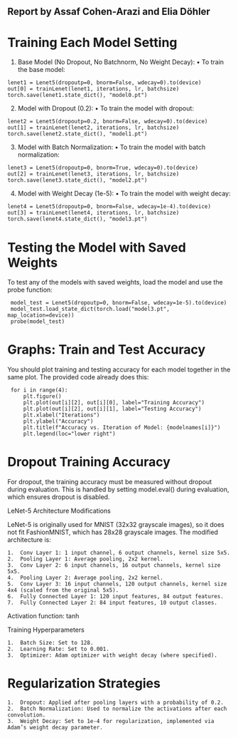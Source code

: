 ## Report by Assaf Cohen-Arazi and Elia Döhler

# Training Each Model Setting

1.	Base Model (No Dropout, No Batchnorm, No Weight Decay):
•	To train the base model:

```
lenet1 = Lenet5(dropoutp=0, bnorm=False, wdecay=0).to(device)
out[0] = trainLenet(lenet1, iterations, lr, batchsize)
torch.save(lenet1.state_dict(), "model0.pt")
```

2.	Model with Dropout (0.2):
•	To train the model with dropout:

```
lenet2 = Lenet5(dropoutp=0.2, bnorm=False, wdecay=0).to(device)
out[1] = trainLenet(lenet2, iterations, lr, batchsize)
torch.save(lenet2.state_dict(), "model1.pt")
```

3.	Model with Batch Normalization:
•	To train the model with batch normalization:

```
lenet3 = Lenet5(dropoutp=0, bnorm=True, wdecay=0).to(device)
out[2] = trainLenet(lenet3, iterations, lr, batchsize)
torch.save(lenet3.state_dict(), "model2.pt")
```

4.	Model with Weight Decay (1e-5):
•	To train the model with weight decay:

```
lenet4 = Lenet5(dropoutp=0, bnorm=False, wdecay=1e-4).to(device)
out[3] = trainLenet(lenet4, iterations, lr, batchsize)
torch.save(lenet4.state_dict(), "model3.pt")
```


# Testing the Model with Saved Weights

To test any of the models with saved weights, load the model and use the probe function:

	 model_test = Lenet5(dropoutp=0, bnorm=False, wdecay=1e-5).to(device)
	 model_test.load_state_dict(torch.load("model3.pt", map_location=device))
	 probe(model_test)

# Graphs: Train and Test Accuracy

You should plot training and testing accuracy for each model together in the same plot. The provided code already does this:

	 for i in range(4):
  	 	 plt.figure()
  	 	 plt.plot(out[i][2], out[i][0], label="Training Accuracy")
  	 	 plt.plot(out[i][2], out[i][1], label="Testing Accuracy")
  	 	 plt.xlabel("Iterations")
  	 	 plt.ylabel("Accuracy")
  	 	 plt.title(f"Accuracy vs. Iteration of Model: {modelnames[i]}")
  	 	 plt.legend(loc="lower right")

# Dropout Training Accuracy

For dropout, the training accuracy must be measured without dropout during evaluation. This is handled by setting model.eval() during evaluation, which ensures dropout is disabled.

LeNet-5 Architecture Modifications

LeNet-5 is originally used for MNIST (32x32 grayscale images), so it does not fit FashionMNIST, which has 28x28 grayscale images. The modified architecture is:

	1.	Conv Layer 1: 1 input channel, 6 output channels, kernel size 5x5.
	2.	Pooling Layer 1: Average pooling, 2x2 kernel.
	3.	Conv Layer 2: 6 input channels, 16 output channels, kernel size 5x5.
	4.	Pooling Layer 2: Average pooling, 2x2 kernel.
	5.	Conv Layer 3: 16 input channels, 120 output channels, kernel size 4x4 (scaled from the original 5x5).
	6.	Fully Connected Layer 1: 120 input features, 84 output features.
	7.	Fully Connected Layer 2: 84 input features, 10 output classes.

Activation function: tanh

Training Hyperparameters

	1.	Batch Size: Set to 128.
	2.	Learning Rate: Set to 0.001.
	3.	Optimizer: Adam optimizer with weight decay (where specified).

# Regularization Strategies

	1.	Dropout: Applied after pooling layers with a probability of 0.2.
	2.	Batch Normalization: Used to normalize the activations after each convolution.
	3.	Weight Decay: Set to 1e-4 for regularization, implemented via Adam’s weight decay parameter.
